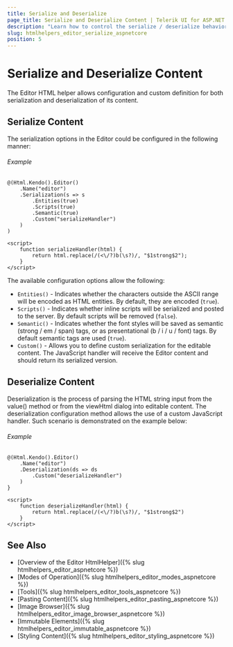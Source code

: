 ```yaml
---
title: Serialize and Deserialize
page_title: Serialize and Deserialize Content | Telerik UI for ASP.NET Core HtmlHelpers
description: "Learn how to control the serialize / deserialize behavior of the Kendo UI Editor HtmlHelper for ASP.NET Core (MVC 6 or ASP.NET Core MVC)."
slug: htmlhelpers_editor_serialize_aspnetcore
position: 5
---
```


# Serialize and Deserialize Content

The Editor HTML helper allows configuration and custom definition for both serialization and deserialization of its content.

## Serialize Content

The serialization options in the Editor could be configured in the following manner:

###### Example

```
@(Html.Kendo().Editor()
    .Name("editor")
    .Serialization(s => s
        .Entities(true)
        .Scripts(true)
        .Semantic(true)
        .Custom("serializeHandler")
    )
)

<script>
    function serializeHandler(html) {
        return html.replace(/(<\/?)b(\s?)/, "$1strong$2");
    }
</script>
```

The available configuration options allow the following:

* `Entities()` - Indicates whether the characters outside the ASCII range will be encoded as HTML entities. By default, they are encoded (`true`).
* `Scripts()` - Indicates whether inline scripts will be serialized and posted to the server. By default scripts will be removed (`false`).
* `Semantic()` - Indicates whether the font styles will be saved as semantic (strong / em / span) tags, or as presentational (b / i / u / font) tags. By default semantic tags are used (`true`).
* `Custom()` - Allows you to define custom serialization for the editable content. The JavaScript handler will receive the Editor content and should return its serialized version.

## Deserialize Content

Deserialization is the process of parsing the HTML string input from the value() method or from the viewHtml dialog into editable content. The deserialization configuration method allows the use of a custom JavaScript handler. Such scenario is demonstrated on the example below:

###### Example

```
@(Html.Kendo().Editor()
    .Name("editor")
    .Deserialization(ds => ds
        .Custom("deserializeHandler")
    )
}

<script>
    function deserializeHandler(html) {
        return html.replace(/(<\/?)b(\s?)/, "$1strong$2")
    }
</script>
```

## See Also

* [Overview of the Editor HtmlHelper]({% slug htmlhelpers_editor_aspnetcore %})
* [Modes of Operation]({% slug htmlhelpers_editor_modes_aspnetcore %})
* [Tools]({% slug htmlhelpers_editor_tools_aspnetcore %})
* [Pasting Content]({% slug htmlhelpers_editor_pasting_aspnetcore %})
* [Image Browser]({% slug htmlhelpers_editor_image_browser_aspnetcore %})
* [Immutable Elements]({% slug htmlhelpers_editor_immutable_aspnetcore %})
* [Styling Content]({% slug htmlhelpers_editor_styling_aspnetcore %})